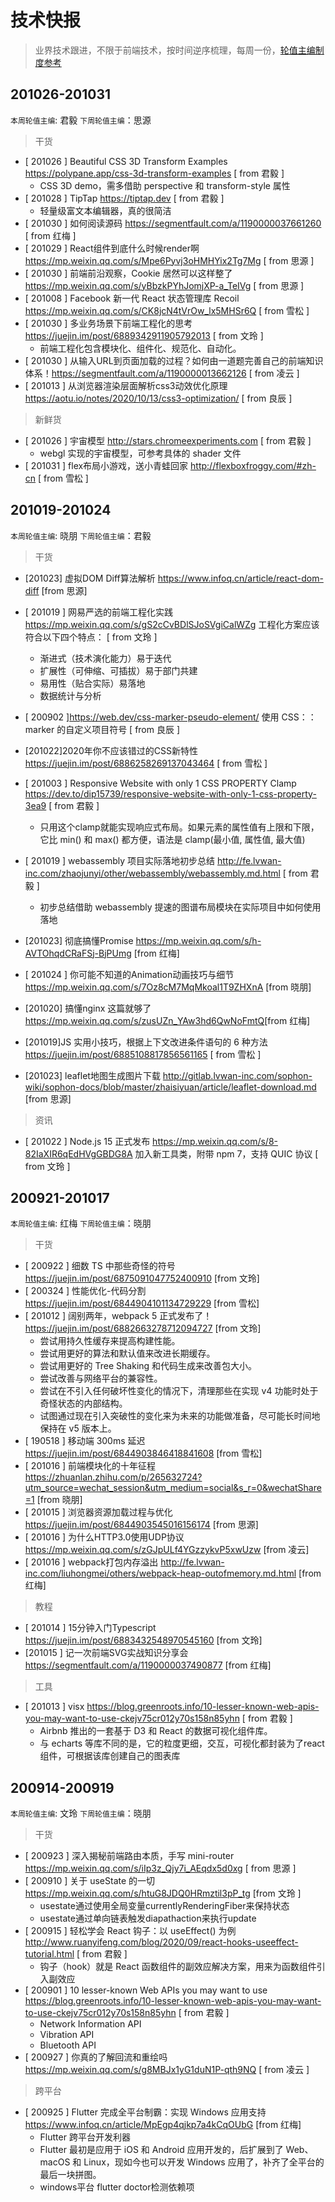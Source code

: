 # 技术快报

> 业界技术跟进，不限于前端技术，按时间逆序梳理，每周一份，[轮值主编制度参考](./editors.md)

## 201026-201031

`本周轮值主编`: 君毅 `下周轮值主编`：思源

> 干货

* [ 201026 ] Beautiful CSS 3D Transform Examples <https://polypane.app/css-3d-transform-examples> [ from 君毅 ]
    * CSS 3D demo，需多借助 perspective 和 transform-style 属性
* [ 201028 ] TipTap <https://tiptap.dev>  [ from 君毅 ]
    * 轻量级富文本编辑器，真的很简洁
* [ 201030 ] 如何阅读源码 <https://segmentfault.com/a/1190000037661260> [ from 红梅 ]
* [ 201029 ] React组件到底什么时候render啊 <https://mp.weixin.qq.com/s/Mpe6Pyvj3oHMHYix2Tg7Mg> [ from 思源 ]
* [ 201030 ] 前端前沿观察，Cookie 居然可以这样整了 <https://mp.weixin.qq.com/s/yBbzkPYhJomjXP-a_TeIVg> [ from 思源 ]
* [ 201008 ] Facebook 新一代 React 状态管理库 Recoil <https://mp.weixin.qq.com/s/CK8jcN4tVrOw_lx5MHSr6Q> [ from 雪松 ]
* [ 201030 ] 多业务场景下前端工程化的思考 <https://juejin.im/post/6889342911905792013> [ from 文玲 ]
    * 前端工程化包含模块化、组件化、规范化、自动化。
* [ 201030 ] 从输入URL到页面加载的过程？如何由一道题完善自己的前端知识体系！<https://segmentfault.com/a/1190000013662126> [ from 凌云 ]
* [ 201013 ] 从浏览器渲染层面解析css3动效优化原理 <https://aotu.io/notes/2020/10/13/css3-optimization/> [ from 良辰 ]

> 新鲜货

* [ 201026 ] 宇宙模型 <http://stars.chromeexperiments.com> [ from 君毅 ]
    * webgl 实现的宇宙模型，可参考具体的 shader 文件
* [ 201031 ] flex布局小游戏，送小青蛙回家 <http://flexboxfroggy.com/#zh-cn> [ from 雪松 ]



## 201019-201024

`本周轮值主编`: 晓朋 `下周轮值主编`：君毅

> 干货

* [201023] 虚拟DOM Diff算法解析 https://www.infoq.cn/article/react-dom-diff [from 思源]
* [ 201019 ] 网易严选的前端工程化实践 <https://mp.weixin.qq.com/s/gS2cCvBDlSJoSVgiCalWZg> 工程化方案应该符合以下四个特点： [ from 文玲 ]
    * 渐进式（技术演化能力）易于迭代
    * 扩展性（可伸缩、可插拔）易于部门共建
    * 易用性（贴合实际）易落地
    * 数据统计与分析

* [ 200902 ]https://web.dev/css-marker-pseudo-element/  使用 CSS：：marker 的自定义项目符号 [ from 良辰 ]

* [201022]2020年你不应该错过的CSS新特性<https://juejin.im/post/6886258269137043464> [ from 雪松 ]

* [ 201003 ] Responsive Website with only 1 CSS PROPERTY Clamp <https://dev.to/dip15739/responsive-website-with-only-1-css-property-3ea9> [ from 君毅 ]
    * 只用这个clamp就能实现响应式布局。如果元素的属性值有上限和下限，它比 min() 和 max() 都方便，语法是 clamp(最小值, 属性值, 最大值)

* [ 201019 ] webassembly 项目实际落地初步总结 <http://fe.lvwan-inc.com/zhaojunyi/other/webassembly/webassembly.md.html> [ from 君毅 ]
    * 初步总结借助 webassembly 提速的图谱布局模块在实际项目中如何使用落地

* [201023] 彻底搞懂Promise  <https://mp.weixin.qq.com/s/h-AVTOhqdCRaFSj-BjPUmg> [from 红梅]
* [ 201024 ] 你可能不知道的Animation动画技巧与细节 <https://mp.weixin.qq.com/s/7Oz8cM7MqMkoal1T9ZHXnA> [from 晓朋]
* [201020] 搞懂nginx 这篇就够了 <https://mp.weixin.qq.com/s/zusUZn_YAw3hd6QwNoFmtQ>[from 红梅]
* [201019]JS 实用小技巧，根据上下文改进条件语句的 6 种方法<https://juejin.im/post/6885108817856561165> [ from 雪松 ]
* [201023] leaflet地图生成图片下载 http://gitlab.lvwan-inc.com/sophon-wiki/sophon-docs/blob/master/zhaisiyuan/article/leaflet-download.md [from 思源]

> 资讯

* [ 201022 ] Node.js 15 正式发布 <https://mp.weixin.qq.com/s/8-82IaXIR6qEdHVgGBDG8A> 加入新工具类，附带 npm 7，支持 QUIC 协议 [ from 文玲 ]

## 200921-201017

`本周轮值主编`: 红梅 `下周轮值主编`：晓朋

> 干货
* [ 200922 ] 细数 TS 中那些奇怪的符号 <https://juejin.im/post/6875091047752400910>  [from 文玲]
* [ 200324 ] 性能优化-代码分割 <https://juejin.im/post/6844904101134729229>  [from 雪松]
* [ 201012 ] 阔别两年，webpack 5 正式发布了！<https://juejin.im/post/6882663278712094727>  [from 文玲]
    * 尝试用持久性缓存来提高构建性能。
    * 尝试用更好的算法和默认值来改进长期缓存。
    * 尝试用更好的 Tree Shaking 和代码生成来改善包大小。
    * 尝试改善与网络平台的兼容性。
    * 尝试在不引入任何破坏性变化的情况下，清理那些在实现 v4 功能时处于奇怪状态的内部结构。
    * 试图通过现在引入突破性的变化来为未来的功能做准备，尽可能长时间地保持在 v5 版本上。
* [ 190518 ] 移动端 300ms 延迟 <https://juejin.im/post/6844903846418841608>  [from 雪松]
* [ 201016 ] 前端模块化的十年征程 <https://zhuanlan.zhihu.com/p/265632724?utm_source=wechat_session&utm_medium=social&s_r=0&wechatShare=1>  [from 晓朋]
* [ 201015 ] 浏览器资源加载过程与优化 <https://juejin.im/post/6844903545016156174> [from 思源]
* [ 201016 ] 为什么HTTP3.0使用UDP协议  <https://mp.weixin.qq.com/s/zGJpULf4YGzzykvP5xwUzw>  [from 凌云]
* [ 201016 ] webpack打包内存溢出 <http://fe.lvwan-inc.com/liuhongmei/others/webpack-heap-outofmemory.md.html>  [from 红梅]

> 教程
* [ 201014 ] 15分钟入门Typescript <https://juejin.im/post/6883432548970545160>  [from 文玲]
* [201015 ] 记一次前端SVG实战知识分享会 <https://segmentfault.com/a/1190000037490877>  [from 红梅]

> 工具
* [ 201013 ] visx <https://blog.greenroots.info/10-lesser-known-web-apis-you-may-want-to-use-ckejv75cr012y70s158n85yhn> [ from 君毅 ]
    * Airbnb 推出的一套基于 D3 和 React 的数据可视化组件库。
    * 与 echarts 等库不同的是，它的粒度更细，交互，可视化都封装为了react 组件，可根据该库创建自己的图表库


## 200914-200919

`本周轮值主编`: 文玲 `下周轮值主编`：晓朋

> 干货
* [ 200923 ] 深入揭秘前端路由本质，手写 mini-router <https://mp.weixin.qq.com/s/iIp3z_Qjy7i_AEqdx5d0xg> [ from 思源 ]
* [ 200910 ] 关于 useState 的一切 <https://mp.weixin.qq.com/s/htuG8JDQ0HRmztil3pP_tg> [from 文玲 ]
    * usestate通过使用全局变量currentlyRenderingFiber来保持状态
    * usestate通过单向链表触发diapathaction来执行update
* [ 200915 ] 轻松学会 React 钩子：以 useEffect() 为例 <http://www.ruanyifeng.com/blog/2020/09/react-hooks-useeffect-tutorial.html> [ from 君毅 ]
    * 钩子（hook）就是 React 函数组件的副效应解决方案，用来为函数组件引入副效应
* [ 200901 ] 10 lesser-known Web APIs you may want to use <https://blog.greenroots.info/10-lesser-known-web-apis-you-may-want-to-use-ckejv75cr012y70s158n85yhn> [ from 君毅 ]
    * Network Information API
    * Vibration API
    * Bluetooth API
* [ 200927 ]  你真的了解回流和重绘吗 <https://mp.weixin.qq.com/s/g8MBJx1yG1duN1P-qth9NQ> [ from 凌云 ]

> 跨平台
* [ 200925 ] Flutter 完成全平台制霸：实现 Windows 应用支持 <https://www.infoq.cn/article/MpEgp4qjkp7a4kCqOUbG>  [from 红梅]
    * Flutter 跨平台开发利器
    * Flutter 最初是应用于 iOS 和 Android 应用开发的，后扩展到了 Web、macOS 和 Linux，现如今也可以开发 Windows 应用了，补齐了全平台的最后一块拼图。
    * windows平台 flutter doctor检测依赖项



